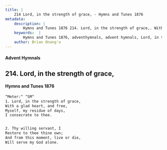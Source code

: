 ```yaml
---
title: |
    214 Lord, in the strength of grace, - Hymns and Tunes 1876
metadata:
    description: |
        Hymns and Tunes 1876 214. Lord, in the strength of grace,. With a glad heart, and free, Myself, my residue of days, I consecrate to thee. 
    keywords:  |
        Hymns and Tunes 1876, adventhymnals, advent hymnals, Lord, in the strength of grace,, With a glad heart, and free,, 
    author: Brian Onang'o
---
```


#### Advent Hymnals
## 214. Lord, in the strength of grace,
####  Hymns and Tunes 1876

```txt
^Meter:^ ^SM^
1. Lord, in the strength of grace,
With a glad heart, and free,
Myself, my residue of days,
I consecrate to thee.


2. Thy willing servant, I
Restore to thee thine own;
And from this moment, live or die,
Will serve my God alone.
```